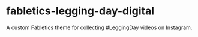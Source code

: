 # fabletics-legging-day-digital

A custom Fabletics theme for collecting #LeggingDay videos on Instagram.
